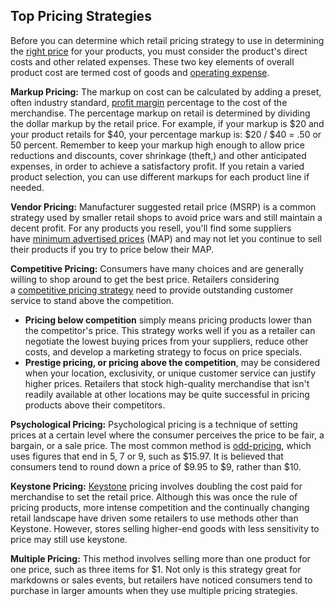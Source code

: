 ## Top Pricing Strategies

Before you can determine which retail pricing strategy to use in determining the [right price](https://www.liveabout.com/marketing-6504679) for your products, you must consider the product's direct costs and other related expenses. These two key elements of overall product cost are termed cost of goods and [operating expense](https://www.liveabout.com/how-much-does-it-cost-to-start-a-retail-business-2890132).

**Markup Pricing:** The markup on cost can be calculated by adding a preset, often industry standard, [profit margin](https://www.liveabout.com/what-is-profit-margin-in-retail-2890209) percentage to the cost of the merchandise. The percentage markup on retail is determined by dividing the dollar markup by the retail price. For example, if your markup is $20 and your product retails for $40, your percentage markup is: $20 / $40 = .50 or 50 percent. Remember to keep your markup high enough to allow price reductions and discounts, cover shrinkage (theft,) and other anticipated expenses, in order to achieve a satisfactory profit. If you retain a varied product selection, you can use different markups for each product line if needed.

**Vendor Pricing:** Manufacturer suggested retail price (MSRP) is a common strategy used by smaller retail shops to avoid price wars and still maintain a decent profit. For any products you resell, you'll find some suppliers have [minimum advertised prices](https://www.liveabout.com/what-is-minimum-advertised-price-2890196) (MAP) and may not let you continue to sell their products if you try to price below their MAP.

**Competitive Pricing:** Consumers have many choices and are generally willing to shop around to get the best price. Retailers considering a [competitive pricing strategy](https://www.liveabout.com/what-is-competition-oriented-pricing-2295452) need to provide outstanding customer service to stand above the competition.

-   **Pricing below competition** simply means pricing products lower than the competitor's price. This strategy works well if you as a retailer can negotiate the lowest buying prices from your suppliers, reduce other costs, and develop a marketing strategy to focus on price specials.
-   **Prestige pricing, or pricing above the competition**, may be considered when your location, exclusivity, or unique customer service can justify higher prices. Retailers that stock high-quality merchandise that isn't readily available at other locations may be quite successful in pricing products above their competitors.

**Psychological Pricing:** Psychological pricing is a technique of setting prices at a certain level where the consumer perceives the price to be fair, a bargain, or a sale price. The most common method is [odd-pricing](https://www.liveabout.com/odd-even-pricing-in-retail-2890202), which uses figures that end in 5, 7 or 9, such as $15.97. It is believed that consumers tend to round down a price of $9.95 to $9, rather than $10.

**Keystone Pricing:** [Keystone](https://www.liveabout.com/keystone-pricing-in-retail-2890192) pricing involves doubling the cost paid for merchandise to set the retail price. Although this was once the rule of pricing products, more intense competition and the continually changing retail landscape have driven some retailers to use methods other than Keystone. However, stores selling higher-end goods with less sensitivity to price may still use keystone.

**Multiple Pricing:** This method involves selling more than one product for one price, such as three items for $1. Not only is this strategy great for markdowns or sales events, but retailers have noticed consumers tend to purchase in larger amounts when they use multiple pricing strategies.